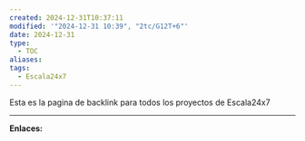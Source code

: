 ```yaml
---
created: 2024-12-31T10:37:11
modified: '"2024-12-31 10:39", "2tc/G12T+6"'
date: 2024-12-31
type:
  - TOC
aliases: 
tags:
  - Escala24x7
---
```

Esta es la pagina de backlink para todos los proyectos de Escala24x7

--- 
 **Enlaces:**
 